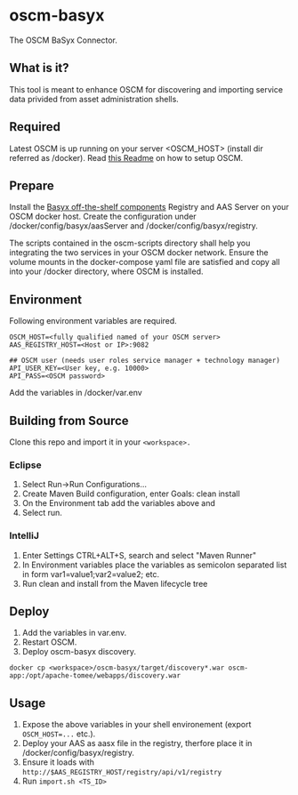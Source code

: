 # oscm-basyx
The OSCM BaSyx Connector.

## What is it?
This tool is meant to enhance OSCM for discovering and importing service data privided from asset administration shells.

## Required
Latest OSCM is up running on your server <OSCM_HOST> (install dir referred as /docker). Read [this Readme](https://github.com/servicecatalog/oscm-dockerbuild#quick-start-oscm-with-docker) on how to setup OSCM.

## Prepare
Install the [Basyx off-the-shelf components](https://wiki.eclipse.org/BaSyx_/_Documentation_/_Components#Off-the-Shelf-Components) Registry and AAS Server on your OSCM docker host.
Create the configuration under /docker/config/basyx/aasServer and /docker/config/basyx/registry.

The scripts contained in the oscm-scripts directory shall help you integrating the two services in your OSCM docker network. Ensure the volume mounts in the docker-compose yaml file are satisfied and copy all into your /docker directory, where OSCM is installed.

## Environment
Following environment variables are required.

``` 
OSCM_HOST=<fully qualified named of your OSCM server>
AAS_REGISTRY_HOST=<Host or IP>:9082

## OSCM user (needs user roles service manager + technology manager)
API_USER_KEY=<User key, e.g. 10000>
API_PASS=<OSCM password> 
```
Add the variables in /docker/var.env

## Building from Source
Clone this repo and import it in your ```<workspace>.```

### Eclipse
1. Select Run->Run Configurations...
2. Create Maven Build configuration, enter Goals: clean install
3. On the Environment tab add the variables above and
4. Select run.

### IntelliJ
1. Enter Settings CTRL+ALT+S, search and select "Maven Runner"
2. In Environment variables place the variables as semicolon separated list in form var1=value1;var2=value2; etc.
3. Run clean and install from the Maven lifecycle tree

## Deploy
1. Add the variables in var.env.
2. Restart OSCM.
3. Deploy oscm-basyx discovery.
```
docker cp <workspace>/oscm-basyx/target/discovery*.war oscm-app:/opt/apache-tomee/webapps/discovery.war
```
## Usage
1. Expose the above variables in your shell environement (export ```OSCM_HOST=...``` etc.).
2. Deploy your AAS as aasx file in the registry, therfore place it in /docker/config/basyx/registry.
3. Ensure it loads with ```http://$AAS_REGISTRY_HOST/registry/api/v1/registry```
4. Run ```import.sh <TS_ID>```
